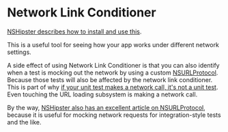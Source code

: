 # Network Link Conditioner

[NSHipster describes how to install and use this](https://nshipster.com/network-link-conditioner/).

This is a useful tool for seeing how your app works under different network settings.

A side effect of using Network Link Conditioner is that you can also identify when a test is mocking out the network by using a custom [NSURLProtocol](https://developer.apple.com/documentation/foundation/nsurlprotocol). Because those tests will also be affected by the network link conditioner. This is part of why <a href="https://twitter.com/RebeccaSlatkin/status/852627030092939274" data-proofer-ignore>if your unit test makes a network call, it's not a unit test</a>. Even touching the URL loading subsystem is making a network call.

By the way, [NSHipster also has an excellent article on NSURLProtocol](https://nshipster.com/nsurlprotocol/), because it is useful for mocking network requests for integration-style tests and the like.
